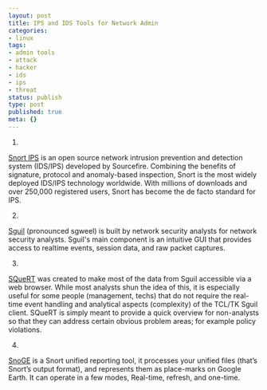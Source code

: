 ```yaml
---
layout: post
title: IPS and IDS Tools for Network Admin
categories:
- linux
tags:
- admin tools
- attack
- hacker
- ids
- ips
- threat
status: publish
type: post
published: true
meta: {}
---
```

1. 

[Snort IPS](http://www.snort.org) is an open source network intrusion prevention and detection system (IDS/IPS) developed by Sourcefire. Combining the benefits of signature, protocol and anomaly-based inspection, Snort is the most widely deployed IDS/IPS technology worldwide. With millions of downloads and over 250,000 registered users, Snort has become the de facto standard for IPS.

2. 

[Sguil](http://sguil.sourceforge.net) (pronounced sgweel) is built by network security analysts for network security analysts. Sguil's main component is an intuitive GUI that provides access to realtime events, session data, and raw packet captures.

3. 

[SQueRT](http://www.squertproject.org) was created to make most of the data from Sguil accessible via a web browser. While most analysts shun the idea of this, it is especially useful for some people (management, techs) that do not require the real-time event handling and analytical aspects (complexity) of the TCL/TK Sguil client. SQueRT is simply meant to provide a quick overview for non-analysts so that they can address certain obvious problem areas; for example policy violations.

4. 

[SnoGE](http://leonward.wordpress.com/snoge/) is a Snort unified reporting tool, it processes your unified files (that’s Snort’s output format), and represents them as place-marks on Google Earth. It can operate in a few modes, Real-time, refresh, and one-time.

